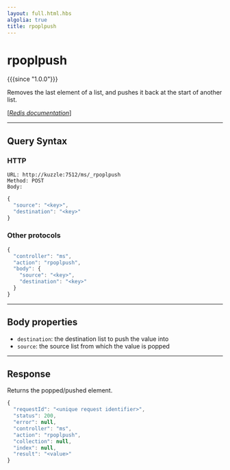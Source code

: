 ```yaml
---
layout: full.html.hbs
algolia: true
title: rpoplpush
---
```


# rpoplpush

{{{since "1.0.0"}}}

Removes the last element of a list, and pushes it back at the start of another list.

[[_Redis documentation_]](https://redis.io/commands/rpoplpush)

---

## Query Syntax

### HTTP

```http
URL: http://kuzzle:7512/ms/_rpoplpush
Method: POST  
Body:
```

```js
{
  "source": "<key>",
  "destination": "<key>"
}
```

### Other protocols

```js
{
  "controller": "ms",
  "action": "rpoplpush",
  "body": {
    "source": "<key>",
    "destination": "<key>"
  }
}
```

--- 

## Body properties

* `destination`: the destination list to push the value into
* `source`: the source list from which the value is popped

---

## Response

Returns the popped/pushed element.

```javascript
{
  "requestId": "<unique request identifier>",
  "status": 200,
  "error": null,
  "controller": "ms",
  "action": "rpoplpush",
  "collection": null,
  "index": null,
  "result": "<value>"
}
```
